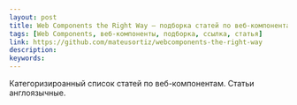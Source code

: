 ```yaml
---
layout: post
title: Web Components the Right Way — подборка статей по веб-компонентам (англ.)
tags: [Web Components, веб-компоненты, подборка, ссылка, статья]
link: https://github.com/mateusortiz/webcomponents-the-right-way
description:
keywords:
---
```


<p>Категоризироанный список статей по веб-компонентам. Статьи англоязычные.</p>
